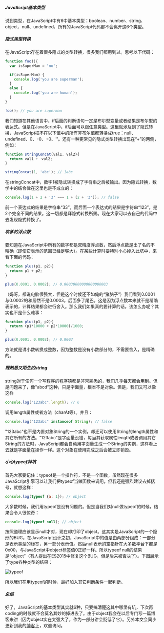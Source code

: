 ##### JavaScript基本类型
说到类型，在JavaScript中有6中基本类型：boolean、number、string、object、null、undefined，所有的JavaScript代码都不会离开这6个类型。

##### 隐式类型转换
在JavaScript存在着很多隐式的类型转换，很多我们都用到过。思考以下代码：

```js
function foo(){
  var isSuperMan = 'no';

  if(isSuperMan) {
    console.log('you are superman');
  }
  else {
    console.log('you are human');
  }
}

foo(); // you are superman
```

我们知道在其他语言中，if后面的判断语句一定是布尔型变量或者结果是布尔型的表达式。但是在JavaScript中，if后面可以跟任意类型。这里就涉及到了隐式转换，JavaScript把不在以下值中的所有非布尔值都转换成true：null、undefined、0、-0、+0、''。还有一种更常见的隐式类型转换出现在“+”的两侧，例如：

```js
function stringConcat(val1, val2){
  return val1 +　val2;
}

stringConcat(1, 'abc'); // 1abc
```

在stringConcat中，数字1被隐式转换成了字符串之后被输出。因为隐式转换，数学中的结合律在这里也是不成立的：

```js
console.log(1 + 2 + '3' === 1 + (2 + '3')); // false
```
前一个表达式的结果是字符串“33”，而后面一个表达式的结果是字符串“123”，是2个完全不同的结果。这一切都是拜隐式转换所赐。现在大家可以去自己的代码中去发现隐式转换了。

##### 坑爹的浮点数
要知道在JavaScript中所有的数字都是双精度浮点数，然后浮点数是出了名的不精确（即使它表示的范围已经足够大）。在某些计算时要特别小心掉入此坑中，来看下面的代码：

```js
function plus(p1, p2){
  return p1 + p2;
}

plus(0.0001, 0.0002); // 0.00030000000000000003
```

（妈呀，都说电脑很强大，但是这个时候还不如俺的“猪脑子”）我们看到0.0001与0.0002的和居然不是0.0003，后面多了尾巴。这是因为浮点数本来就不是精确表示的，计算结果都会进行舍入。那么我们如果真的要计算的话，该怎么办呢？其实也不是什么难事：

```js
function plus(p1, p2){
  return (p1*10000 + p2*10000)/1000;
}

plus(0.0001, 0.0002); // 0.0003
```

方法就是讲小数转换成整数，因为整数是没有小数部分的，不需要舍入，是精确的。

##### 既熟悉又陌生的string
string对于任何一个写程序的程序猿都是非常熟悉的，我们几乎每天都会用到。但是问题来了，像"abcd"这种，只是字面量，根本不是对象。但是，我们又可以像这样

```js
console.log("123abc".length); // 6
```

调用length属性或者方法（charAt等）。并且：

```js
console.log("123abc" instanceof String); // false
```

"123abc"也不是内置对象String的一个实例，却还可以使用String的length属性和其它所有的方法。"123abc"是字面量没错，每当其获取属性length或者调用其它String的方法时，JavaScript都会自动用字面量生成一个String的实例，这样看上去就是字面量在操作一样。这个对象在使用完成之后会被立即销毁。

##### 小心typeof掉坑
首先大家要记住：typeof是一个操作符，不是一个函数，虽然现在很多JavaScript引擎可以让我们把typeof当做函数来调用，但我还是强烈建议去掉括号，就想这样：

```js
console.log(typeof {a: 1}); // object
```

大多数时候，我们用typeof是没有问题的。但是当我们对null做typeof的时候，结果会令人很惊奇：

```js
console.log(typeof null); // object
```

按照道理应该显示null才对，现在却打印了object。这其实是JavaScript的一个隐形的BUG，在JavaScript设计之初，JavaScript中的值是由两部分组成：一部分是表示类型的标签，另一部分表示值。然后null表示的空指针在大多数平台下都是0x00，与JavaScript中object标签值0正好一样。所以typeof null的结果是“object”（有人提出在ES2015中修复这个BUG，但是后来被否决了）。下图展示了type各种类型的结果：

![typeof](http://120.27.119.47/content/images/manual/typeof.png)

所以我们在用typeof的时候，最好加入其它判断条件一起判断。

##### 总结
好了，JavaScript的基本类型其实就6种，只要搞清楚这其中哪里有坑，下次再coding的时候就不会莫名其妙的掉进去了。由于object我会在以后专门写一篇博客来讲（因为object实在太强大了，作为一部分讲会贬低了它）。另外本文会同步更新到我的[博客](http://sunweifeng.cn/javascript-type/)上，欢迎访问。
